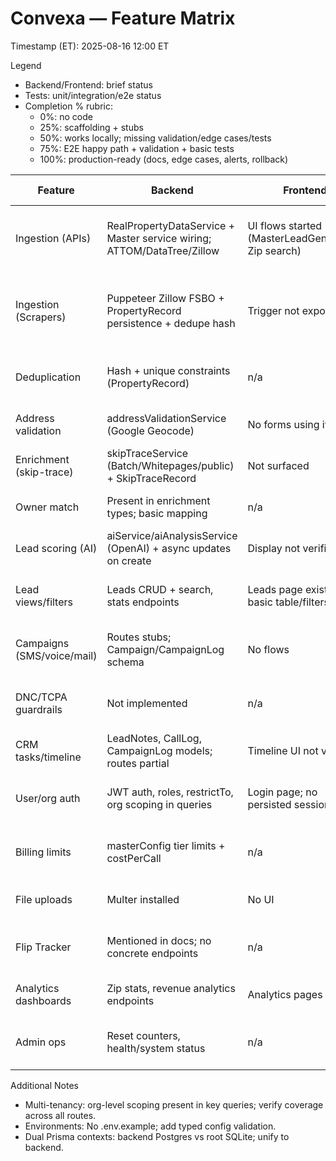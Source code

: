 # Convexa — Feature Matrix

Timestamp (ET): 2025-08-16 12:00 ET

Legend
- Backend/Frontend: brief status
- Tests: unit/integration/e2e status
- Completion % rubric:
  - 0%: no code
  - 25%: scaffolding + stubs
  - 50%: works locally; missing validation/edge cases/tests
  - 75%: E2E happy path + validation + basic tests
  - 100%: production-ready (docs, edge cases, alerts, rollback)

| Feature                    | Backend                                                                 | Frontend                                               | Tests             | Completion % | Notes                                                                                                                |
| -------------------------- | ----------------------------------------------------------------------- | ------------------------------------------------------ | ----------------- | -----------: | -------------------------------------------------------------------------------------------------------------------- |
| Ingestion (APIs)           | RealPropertyDataService + Master service wiring; ATTOM/DataTree/Zillow  | UI flows started (MasterLeadGeneration, Zip search)    | Integration only  |          55 | Keys/env missing; add caching, timeouts/retries, cost guardrails                                                     |
| Ingestion (Scrapers)       | Puppeteer Zillow FSBO + PropertyRecord persistence + dedupe hash       | Trigger not exposed                                    | none              |          50 | Add proxy/stealth, job scheduler, persistence of raw HTML samples                                                    |
| Deduplication              | Hash + unique constraints (PropertyRecord)                              | n/a                                                    | none              |          50 | Unify dedupe across ingestion pipelines                                                                              |
| Address validation         | addressValidationService (Google Geocode)                               | No forms using it                                      | none              |          35 | Integrate into createLead & enrichment                                                                               |
| Enrichment (skip-trace)    | skipTraceService (Batch/Whitepages/public) + SkipTraceRecord           | Not surfaced                                           | none              |          50 | Add DNC cache and UI to view history                                                                                 |
| Owner match                | Present in enrichment types; basic mapping                              | n/a                                                    | none              |          40 | Formalize normalization + confidence                                                                                 |
| Lead scoring (AI)          | aiService/aiAnalysisService (OpenAI) + async updates on create         | Display not verified                                   | none              |          60 | Add caching, model/version config, tests                                                                             |
| Lead views/filters         | Leads CRUD + search, stats endpoints                                    | Leads page exists; basic table/filters                 | none              |          45 | Persisted auth needed; enrich filters + server pagination                                                            |
| Campaigns (SMS/voice/mail) | Routes stubs; Campaign/CampaignLog schema                               | No flows                                               | none              |          25 | Implement Twilio SMS MVP with opt-out + throttling                                                                   |
| DNC/TCPA guardrails        | Not implemented                                                         | n/a                                                    | none              |          10 | DNC cache per phone, consent storage, quiet hours, audit                                                             |
| CRM tasks/timeline         | LeadNotes, CallLog, CampaignLog models; routes partial                  | Timeline UI not verified                               | none              |          40 | Add event log unification + UI                                                                                        |
| User/org auth              | JWT auth, roles, restrictTo, org scoping in queries                     | Login page; no persisted session                       | partial (backend) |          65 | Add refresh tokens, rotation, revoke on logout                                                                       |
| Billing limits             | masterConfig tier limits + costPerCall                                  | n/a                                                    | none              |          40 | Enforce via middleware + daily budget enforcement                                                                    |
| File uploads               | Multer installed                                                        | No UI                                                  | none              |          10 | Add S3 or local storage adapter + validation                                                                         |
| Flip Tracker               | Mentioned in docs; no concrete endpoints                                | n/a                                                    | none              |          10 | Define MVP: budget, tasks, docs, P/L, photo log                                                                      |
| Analytics dashboards       | Zip stats, revenue analytics endpoints                                  | Analytics pages exist                                  | none              |          35 | Back with real metrics and timeseries                                                                                |
| Admin ops                  | Reset counters, health/system status                                    | n/a                                                    | none              |          30 | Add backfills/replay jobs, key rotation admin                                                                        |

Additional Notes
- Multi-tenancy: org-level scoping present in key queries; verify coverage across all routes.
- Environments: No .env.example; add typed config validation.
- Dual Prisma contexts: backend Postgres vs root SQLite; unify to backend.
